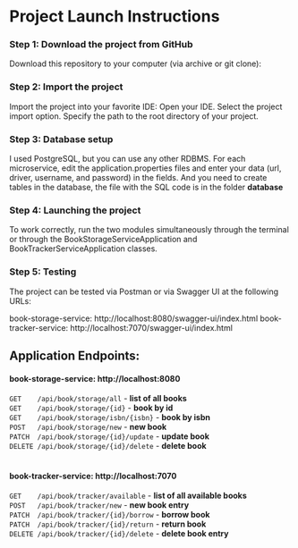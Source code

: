 # Project Launch Instructions

### Step 1: Download the project from GitHub
Download this repository to your computer (via archive or git clone):

### Step 2: Import the project
Import the project into your favorite IDE:
Open your IDE.
Select the project import option.
Specify the path to the root directory of your project.

### Step 3: Database setup
I used PostgreSQL, but you can use any other RDBMS.
For each microservice, edit the application.properties files and enter your data (url, driver, username, and password) in the fields.
And you need to create tables in the database, the file with the SQL code is in the folder **database**

### Step 4: Launching the project
To work correctly, run the two modules simultaneously through the terminal or through the BookStorageServiceApplication and BookTrackerServiceApplication classes.

### Step 5: Testing
The project can be tested via Postman or via Swagger UI at the following URLs:

book-storage-service: http://localhost:8080/swagger-ui/index.html
book-tracker-service: http://localhost:7070/swagger-ui/index.html

## Application Endpoints:

#### book-storage-service: http://localhost:8080
`GET    /api/book/storage/all`         - **list of all books**<br/>
`GET    /api/book/storage/{id}`        - **book by id**<br/>
`GET    /api/book/storage/isbn/{isbn}` - **book by isbn**<br/>
`POST   /api/book/storage/new`         - **new book**<br/>
`PATCH  /api/book/storage/{id}/update` - **update book**<br/>
`DELETE /api/book/storage/{id}/delete` - **delete book**<br/>
<br/>


#### book-tracker-service: http://localhost:7070
`GET    /api/book/tracker/available`   - **list of all available books**<br/>
`POST   /api/book/tracker/new`         - **new book entry**<br/>
`PATCH  /api/book/tracker/{id}/borrow` - **borrow book**<br/>
`PATCH  /api/book/tracker/{id}/return` - **return book**<br/>
`DELETE /api/book/tracker/{id}/delete` - **delete book entry**<br/>